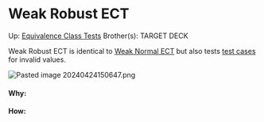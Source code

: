 # Weak Robust ECT

Up: [Equivalence Class Tests](equivalence_class_tests)
Brother(s):
TARGET DECK

Weak Robust ECT is identical to [Weak Normal ECT](weak_normal_ect) but also tests [test cases](test_cases) for invalid values.

![Pasted image 20240424150647.png](pasted_image_20240424150647.png)



































#### Why:
#### How:









